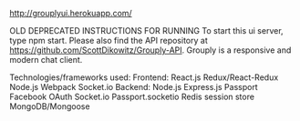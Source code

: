 http://grouplyui.herokuapp.com/

OLD DEPRECATED INSTRUCTIONS FOR RUNNING
To start this ui server, type npm start. Please also find the API repository at https://github.com/ScottDikowitz/Grouply-API.
Grouply is a responsive and modern chat client.

Technologies/frameworks used:
Frontend:
React.js
Redux/React-Redux
Node.js
Webpack
Socket.io
Backend:
Node.js
Express.js
Passport
Facebook OAuth
Socket.io
Passport.socketio
Redis session store
MongoDB/Mongoose
